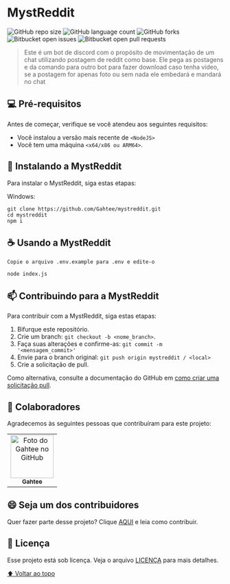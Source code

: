 # MystReddit
<!---Esses são exemplos. Veja https://shields.io para outras pessoas ou para personalizar este conjunto de escudos. Você pode querer incluir dependências, status do projeto e informações de licença aqui--->

![GitHub repo size](https://img.shields.io/github/repo-size/gahtee/mystreddit?style=for-the-badge)
![GitHub language count](https://img.shields.io/github/languages/count/Gahtee/mystreddit?style=for-the-badge)
![GitHub forks](https://img.shields.io/github/forks/Gahtee/mystreddit?style=for-the-badge)
![Bitbucket open issues](https://img.shields.io/bitbucket/issues/Gahtee/mystreddit?style=for-the-badge)
![Bitbucket open pull requests](https://img.shields.io/bitbucket/pr-raw/Gahtee/mystreddit?style=for-the-badge)

> Este é um bot de discord com o propósito de movimentação de um chat utilizando postagem de reddit como base.
> Ele pega as postagens e da comando para outro bot para fazer download caso tenha vídeo, se a postagem for apenas foto ou sem nada ele embedará e mandará no chat


## 💻 Pré-requisitos

Antes de começar, verifique se você atendeu aos seguintes requisitos:
* Você instalou a versão mais recente de `<NodeJS>`
* Você tem uma máquina `<x64/x86 ou ARM64>`.

## 🚀 Instalando a MystReddit

Para instalar o MystReddit, siga estas etapas:

Windows:
```
git clone https://github.com/Gahtee/mystreddit.git
cd mystreddit
npm i
```

## ☕ Usando a MystReddit

```
Copie o arquivo .env.example para .env e edite-o
```
```
node index.js
```

## 📫 Contribuindo para a MystReddit
<!---Se o seu README for longo ou se você tiver algum processo ou etapas específicas que deseja que os contribuidores sigam, considere a criação de um arquivo CONTRIBUTING.md separado--->
Para contribuir com a MystReddit, siga estas etapas:

1. Bifurque este repositório.
2. Crie um branch: `git checkout -b <nome_branch>`.
3. Faça suas alterações e confirme-as: `git commit -m '<mensagem_commit>'`
4. Envie para o branch original: `git push origin mystreddit / <local>`
5. Crie a solicitação de pull.

Como alternativa, consulte a documentação do GitHub em [como criar uma solicitação pull](https://help.github.com/en/github/collaborating-with-issues-and-pull-requests/creating-a-pull-request).

## 🤝 Colaboradores

Agradecemos às seguintes pessoas que contribuíram para este projeto:

<table>
  <tr>
    <td align="center">
      <a href="#">
        <img src="https://avatars3.githubusercontent.com/u/83777687" width="100px;" alt="Foto do Gahtee no GitHub"/><br>
        <sub>
          <b>Gahtee</b>
        </sub>
      </a>
  </tr>
</table>


## 😄 Seja um dos contribuidores<br>

Quer fazer parte desse projeto? Clique [AQUI](CONTRIBUTING.md) e leia como contribuir.

## 📝 Licença

Esse projeto está sob licença. Veja o arquivo [LICENÇA](LICENSE.md) para mais detalhes.

[⬆ Voltar ao topo](#nome-do-projeto)<br>
